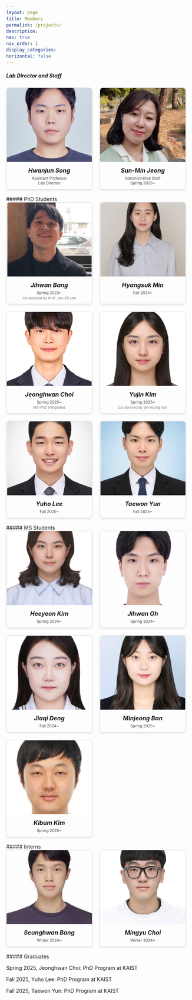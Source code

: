 ```yaml
---
layout: page
title: Members
permalink: /projects/
description: 
nav: true
nav_order: 1
display_categories: 
horizontal: false
---
```


<style>
.card-container {
  display: flex;
  flex-wrap: wrap;
  gap: 20px;
  justify-content: flex-start;
}

.card {
  border: 1px solid #ddd;
  border-radius: 8px;
  overflow: hidden;
  box-shadow: 0 2px 5px rgba(0,0,0,0.1);
  text-align: center;
  flex: 1 1 100%;
  max-width: 100%;
}

.card img {
  width: 100%;
  height: auto;
  max-height: 200px;
  object-fit: cover;
}

.card h5 {
  margin: 0;
  font-size: 1rem;
}

.card p {
  margin: 5px 0 0;
  font-size: 0.65rem;
  color: #444;
}

.card p.small-note {
  font-size: 0.6rem;
  color: #777;
  margin-top: 2px;
}

/* 화면 ≥600px: 최대 2열 */
@media (min-width: 600px) {
  .card {
    flex: 1 1 calc(50% - 20px);
    max-width: calc(50% - 20px);
  }
}

/* 화면 ≥1024px: 최대 4열 */
@media (min-width: 1024px) {
  .card {
    flex: 1 1 calc(25% - 20px);
    max-width: calc(25% - 20px);
  }
}
</style>

##### Lab Director and Staff

<div class="card-container">
  <div class="card">
    <img src="/assets/img/bio-hwanjun.png" alt="Hwanjun Song">
    <div style="padding: 10px;">
      <h5>Hwanjun Song</h5>
      <p>Assistant Professor<br>Lab Director</p>
    </div>
  </div>
  <div class="card">
    <img src="/assets/img/bio-sunmin.png" alt="Sun-Min Jeong">
    <div style="padding: 10px;">
      <h5>Sun-Min Jeong</h5>
      <p>Administrative Staff<br>Spring 2025~</p>
    </div>
  </div>
</div>

<br>
##### PhD Students

<div class="card-container">
  <div class="card">
    <img src="/assets/img/bio-jihwan.png" alt="Jihwan Bang">
    <div style="padding: 10px;">
      <h5>Jihwan Bang</h5>
      <p>Spring 2023~</p>
      <p class="small-note">Co-advised by Prof. Jae-Gil Lee</p>
    </div>
  </div>
  <div class="card">
    <img src="/assets/img/bio-hyangsuk.png" alt="Hyangsuk Min">
    <div style="padding: 10px;">
      <h5>Hyangsuk Min</h5>
      <p>Fall 2024~</p>
    </div>
  </div>
  <div class="card">
    <img src="/assets/img/bio-jeonghwan.png" alt="Jeonghwan Choi">
    <div style="padding: 10px;">
      <h5>Jeonghwan Choi</h5>
      <p>Spring 2025~</p>
      <p class="small-note">MS-PhD Integrated</p>
    </div>
  </div>
  <div class="card">
    <img src="/assets/img/bio-yujin.png" alt="Yujin Kim">
    <div style="padding: 10px;">
      <h5>Yujin Kim</h5>
      <p>Spring 2025~</p>
      <p class="small-note">Co-advised by Se-Young Yun</p>
    </div>
  </div>
  <div class="card">
    <img src="/assets/img/bio-yuho.png" alt="Yuho Lee">
    <div style="padding: 10px;">
      <h5>Yuho Lee</h5>
      <p>Fall 2025~</p>
    </div>
  </div>
  <div class="card">
    <img src="/assets/img/bio-taewon.png" alt="Taewon Yun">
    <div style="padding: 10px;">
      <h5>Taewon Yun</h5>
      <p>Fall 2025~</p>
    </div>
  </div>

</div>

<br>
##### MS Students


<div class="card-container">
  <div class="card">
    <img src="/assets/img/bio-heeyeon.png" alt="Heeyeon Kim">
    <div style="padding: 10px;">
      <h5>Heeyeon Kim</h5>
      <p>Spring 2024~</p>
    </div>
  </div>
  <div class="card">
    <img src="/assets/img/bio-jihwanoh.png" alt="Jihwan Oh">
    <div style="padding: 10px;">
      <h5>Jihwan Oh</h5>
      <p>Spring 2024~</p>
    </div>
  </div>
  <div class="card">
    <img src="/assets/img/bio-jiaqi.png" alt="Jiaqi Deng">
    <div style="padding: 10px;">
      <h5>Jiaqi Deng</h5>
      <p>Fall 2024~</p>
    </div>
  </div>
  <div class="card">
    <img src="/assets/img/bio-minjeong.png" alt="Minjeong Ban">
    <div style="padding: 10px;">
      <h5>Minjeong Ban</h5>
      <p>Spring 2025~</p>
    </div>
  </div>
  <div class="card">
    <img src="/assets/img/bio-kibeom.png" alt="Kibum Kim">
    <div style="padding: 10px;">
      <h5>Kibum Kim</h5>
      <p>Spring 2025~</p>
    </div>
  </div>
</div>

<br>
##### Interns

<div class="card-container">
  <div class="card">
    <img src="/assets/img/bio-seonghwan.jpg" alt="Seunghwan Bang">
    <div style="padding: 10px;">
      <h5>Seunghwan Bang</h5>
      <p>Winter 2024~</p>
    </div>
  </div>
  <div class="card">
    <img src="/assets/img/bio-mingyu.png" alt="Mingyu Choi">
    <div style="padding: 10px;">
      <h5>Mingyu Choi</h5>
      <p>Winter 2024~</p>
    </div>
  </div>
</div>

<br>
##### Graduates

Spring 2025, Jeonghwan Choi: PhD Program at KAIST

Fall 2025, Yuho Lee: PhD Program at KAIST

Fall 2025, Taewon Yun: PhD Program at KAIST